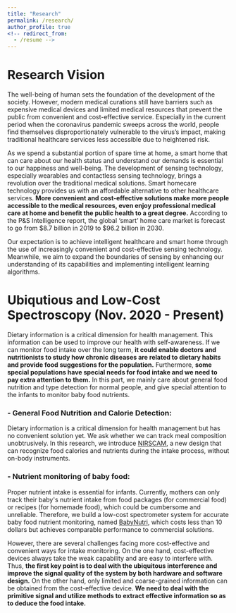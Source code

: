 ```yaml
---
title: "Research"
permalink: /research/
author_profile: true
<!-- redirect_from:
  - /resume -->
---
```


# Research Vision
The well-being of human sets the foundation of the development of the society. However, modern medical curations still have barriers such as expensive medical devices and limited medical resources that prevent the public from convenient and cost-effective service. Especially in the current period when the coronavirus pandemic sweeps across the world, people find themselves disproportionately vulnerable to the virus’s impact, making traditional healthcare services less accessible due to heightened risk. 

As we spend a substantial portion of spare time at home, a smart home that can care about our health status and understand our demands is essential to our happiness and well-being. The development of sensing technology, especially wearables and contactless sensing technology, brings a revolution over the traditional medical solutions. Smart homecare technology provides us with an affordable alternative to other healthcare services. **More convenient and cost-effective solutions make more people accessible to the medical resources, even enjoy professional medical care at home and benefit the public health to a great degree.** According to the P&S Intelligence report, the global ‘smart’ home care market is forecast to go from $8.7 billion in 2019 to $96.2 billion in 2030. 

Our expectation is to achieve intelligent healthcare and smart home through the use of increasingly convenient and cost-effective sensing technology. Meanwhile, we aim to expand the boundaries of sensing by enhancing our understanding of its capabilities and implementing intelligent learning algorithms.

# Ubiqutious and Low-Cost Spectroscopy (Nov. 2020 - Present)
Dietary information is a critical dimension for health management. This information can be used to improve our health with self-awareness. If we can monitor food intake over the long term, **it could enable doctors and nutritionists to study how chronic diseases are related to dietary habits and provide food suggestions for the population.** Furthermore, **some special populations have special needs for food intake and we need to pay extra attention to them.** In this part, we mainly care about general food nutrition and type detection for normal people, and give special attention to the infants to monitor baby food nutrients.
### - General Food Nutrition and Calorie Detection:  
Dietary information is a critical dimension for health management but has no convenient solution yet. We ask whether we can track meal composition unobtrusively. In this research, we introduce [NIRSCAM](https://ieeexplore.ieee.org/document/9745595), a new design that can recognize food calories and nutrients during the intake process, without on-body instruments. 
### - Nutrient monitoring of baby food: 
Proper nutrient intake is essential for infants. Currently, mothers can only track their baby's nutrient intake from food packages (for commercial food) or recipes (for homemade food), which could be cumbersome and unreliable. Therefore, we build a low-cost spectrometer system for accurate baby food nutrient monitoring, named [BabyNutri](https://dl.acm.org/doi/10.1145/3580858), which costs less than 10 dollars but achieves comparable performance to commercial solutions. 

<!-- ![](/images/profile.png)![](/images/profile.png) -->

However, there are several challenges facing more cost-effective and convenient ways for intake monitoring. On the one hand, cost-effective devices always take the weak capability and are easy to interfere with. Thus, **the first key point is to deal with the ubiquitous interference and improve the signal quality of the system by both hardware and software design.** On the other hand, only limited and coarse-grained information can be obtained from the cost-effective device. **We need to deal with the primitive signal and utilize methods to extract effective information so as to deduce the food intake.**  
